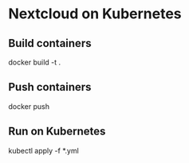 # Nextcloud on Kubernetes

## Build containers
docker build -t <TAG> .

## Push containers
docker push <TAG>

## Run on Kubernetes
kubectl apply -f *.yml
